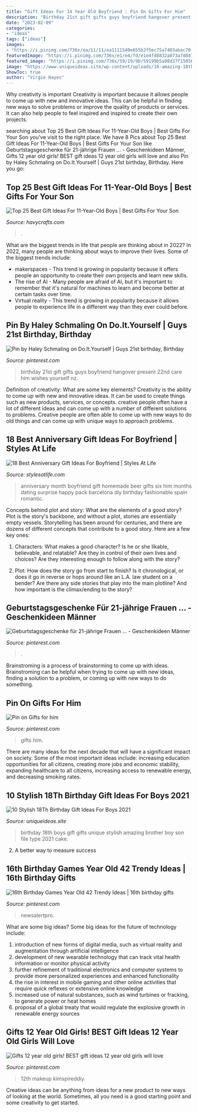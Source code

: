 ```yaml
---
title: "Gift Ideas For 14 Year Old Boyfriend : Pin On Gifts For Him"
description: "Birthday 21st gift gifts guys boyfriend hangover present 22nd care him wishes yourself nz"
date: "2023-02-09"
categories:
- "ideas"
tags: ["ideas"]
images:
- "https://i.pinimg.com/736x/ea/11/11/ea1111540e655b2f5ec75a7403abac70.jpg"
featuredImage: "https://i.pinimg.com/736x/e1/e4/fd/e1e4fd8832a873a7d8477800201f6d36.jpg"
featured_image: "https://i.pinimg.com/736x/59/19/9b/59199b5a98d37f15056551c2a3523aa8.jpg"
image: "https://www.uniqueideas.site/wp-content/uploads/16-amazing-18th-birthday-gift-ideas-for-boys.jpg"
ShowToc: true
author: "Virgie Hayes"
---
```



Why creativity is important
Creativity is important because it allows people to come up with new and innovative ideas. This can be helpful in finding new ways to solve problems or improve the quality of products or services. It can also help people to feel inspired and inspired to create their own projects.

	

		
searching about Top 25 Best Gift Ideas For 11-Year-Old Boys | Best Gifts For Your Son you've visit to the right place. We have 8 Pics about Top 25 Best Gift Ideas For 11-Year-Old Boys | Best Gifts For Your Son like Geburtstagsgeschenke für 21-jährige Frauen … - Geschenkideen Männer, Gifts 12 year old girls! BEST gift ideas 12 year old girls will love and also Pin by Haley Schmaling on Do.It.Yourself | Guys 21st birthday, Birthday. Here you go:
		
    
## Top 25 Best Gift Ideas For 11-Year-Old Boys | Best Gifts For Your Son

<img loading=lazy src="https://havycrafts.com/wp-content/uploads/2020/04/2-3.jpg" onerror="this.onerror=null;this.src='https://tse2.mm.bing.net/th?id=OIP.TADcXRVaHDv_8rduDzf2cAHaLH&amp;pid=15.1';" alt="Top 25 Best Gift Ideas For 11-Year-Old Boys | Best Gifts For Your Son">

_Source: havycrafts.com_

>. 

	

What are the biggest trends in life that people are thinking about in 2022?
In 2022, many people are thinking about ways to improve their lives. Some of the biggest trends include: 
- makerspaces - This trend is growing in popularity because it offers people an opportunity to create their own projects and learn new skills. 
- The rise of AI - Many people are afraid of AI, but it's important to remember that it's natural for machines to learn and become better at certain tasks over time. 
- Virtual reality - This trend is growing in popularity because it allows people to experience life in a different way than they ever could before.

    
## Pin By Haley Schmaling On Do.It.Yourself | Guys 21st Birthday, Birthday

<img loading=lazy src="https://i.pinimg.com/736x/e0/bd/a6/e0bda6592c6bdcd126ecad7a625c2fc3--nd-birthday-birthday-wishes.jpg" onerror="this.onerror=null;this.src='https://tse4.mm.bing.net/th?id=OIP.NCJotP4J_OBdVLQ3YAU34QHaJ3&amp;pid=15.1';" alt="Pin by Haley Schmaling on Do.It.Yourself | Guys 21st birthday, Birthday">

_Source: pinterest.com_

>birthday 21st gift gifts guys boyfriend hangover present 22nd care him wishes yourself nz. 

	

Definition of creativity: What are some key elements?
Creativity is the ability to come up with new and innovative ideas. It can be used to create things such as new products, services, or concepts. creative people often have a lot of different ideas and can come up with a number of different solutions to problems. Creative people are often able to come up with new ways to do old things and can come up with unique ways to approach problems.

    
## 18 Best Anniversary Gift Ideas For Boyfriend | Styles At Life

<img loading=lazy src="https://i.pinimg.com/736x/c8/62/62/c86262c313c4274adf2746fa0ee7e0a5--boyfriend--months-gift-six-month-anniversary-boyfriend.jpg" onerror="this.onerror=null;this.src='https://tse4.mm.bing.net/th?id=OIP.N3Mxk5QVI0oYjRucVBneYgHaJ3&amp;pid=15.1';" alt="18 Best Anniversary Gift Ideas For Boyfriend | Styles At Life">

_Source: stylesatlife.com_

>anniversary month boyfriend gift homemade beer gifts six him months dating surprise happy pack barcelona diy birthday fashionable spain romantic. 

	

Concepts behind plot and story: What are the elements of a good story?
Plot is the story's backbone, and without a plot, stories are essentially empty vessels. Storytelling has been around for centuries, and there are dozens of different concepts that contribute to a good story. Here are a few key ones:
1) Characters: What makes a good character? Is he or she likable, believable, and relatable? Are they in control of their own lives and choices? Are they interesting enough to follow along with the story?

2) Plot: How does the story go from start to finish? Is it chronological, or does it go in reverse or hops around like an L.A. law student on a bender? Are there any side stories that play into the main plotline? And how important is the climax/ending to the story?

    
## Geburtstagsgeschenke Für 21-jährige Frauen … - Geschenkideen Männer

<img loading=lazy src="https://i.pinimg.com/736x/ea/11/11/ea1111540e655b2f5ec75a7403abac70.jpg" onerror="this.onerror=null;this.src='https://tse4.mm.bing.net/th?id=OIP.Tx_4djBBww-ExPM21hbpJgHaQ1&amp;pid=15.1';" alt="Geburtstagsgeschenke für 21-jährige Frauen … - Geschenkideen Männer">

_Source: pinterest.com_

>. 

	

Brainstroming is a process of brainstorming to come up with ideas. Brainstroming can be helpful when trying to come up with new ideas, finding a solution to a problem, or coming up with new ways to do something.

    
## Pin On Gifts For Him

<img loading=lazy src="https://i.pinimg.com/736x/59/19/9b/59199b5a98d37f15056551c2a3523aa8.jpg" onerror="this.onerror=null;this.src='https://tse3.mm.bing.net/th?id=OIP.lkmti09-_FtlElPASWsYAAHaJ3&amp;pid=15.1';" alt="Pin on Gifts for him">

_Source: pinterest.com_

>gifts him. 

	

There are many ideas for the next decade that will have a significant impact on society. Some of the most important ideas include: increasing education opportunities for all citizens, creating more jobs and economic stability, expanding healthcare to all citizens, increasing access to renewable energy, and decreasing smoking rates.

    
## 10 Stylish 18Th Birthday Gift Ideas For Boys 2021

<img loading=lazy src="https://www.uniqueideas.site/wp-content/uploads/16-amazing-18th-birthday-gift-ideas-for-boys.jpg" onerror="this.onerror=null;this.src='https://tse3.mm.bing.net/th?id=OIP.w8jtyEbM_HPrMsVBlR0jAgHaLH&amp;pid=15.1';" alt="10 Stylish 18Th Birthday Gift Ideas For Boys 2021">

_Source: uniqueideas.site_

>birthday 18th boys gift gifts unique stylish amazing brother boy son file type 2021 cake. 

	

2. A better way to measure success

    
## 16th Birthday Games Year Old 42 Trendy Ideas | 16th Birthday Gifts

<img loading=lazy src="https://i.pinimg.com/736x/e1/e4/fd/e1e4fd8832a873a7d8477800201f6d36.jpg" onerror="this.onerror=null;this.src='https://tse4.mm.bing.net/th?id=OIP.YTRiRAIbtOK2WTnfSrXD2wAAAA&amp;pid=15.1';" alt="16th Birthday Games Year Old 42 Trendy Ideas | 16th birthday gifts">

_Source: pinterest.com_

>newsalertpro. 

	

What are some big ideas?
Some big ideas for the future of technology include: 
1) introduction of new forms of digital media, such as virtual reality and augmentation through artificial intelligence 
2) development of new wearable technology that can track vital health information or monitor physical activity 
3) further refinement of traditional electronics and computer systems to provide more personalized experiences and enhanced functionality 
4) the rise in interest in mobile gaming and other online activities that require quick reflexes or extensive online knowledge 
5) increased use of natural substances, such as wind turbines or fracking, to generate power or heat homes 
6) proposal of a global treaty that would regulate the explosive growth in renewable energy sources

    
## Gifts 12 Year Old Girls! BEST Gift Ideas 12 Year Old Girls Will Love

<img loading=lazy src="https://i.pinimg.com/736x/d9/0d/5f/d90d5f0b997612064a962d140be9e114.jpg" onerror="this.onerror=null;this.src='https://tse3.mm.bing.net/th?id=OIP.qDvgZFAdob0Nr0Ic30PQAwHaPG&amp;pid=15.1';" alt="Gifts 12 year old girls! BEST gift ideas 12 year old girls will love">

_Source: pinterest.com_

>12th makeup kimspireddiy. 

	

Creative ideas can be anything from ideas for a new product to new ways of looking at the world. Sometimes, all you need is a good starting point and some creativity to get started.

